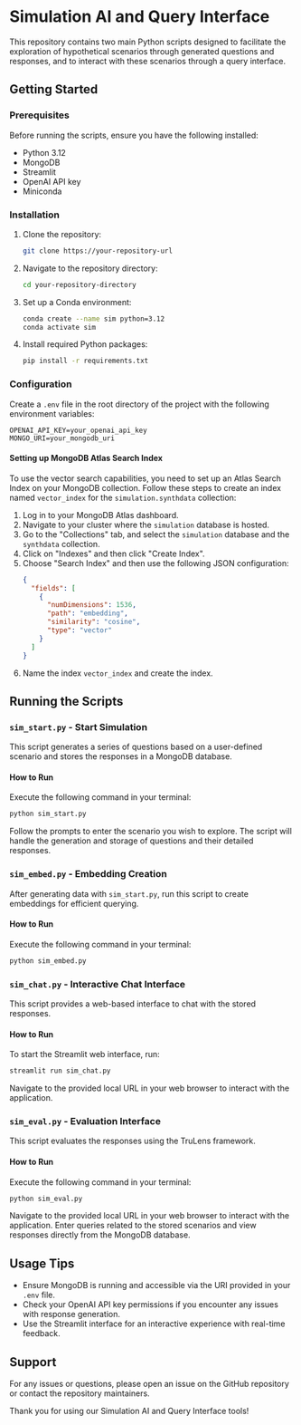# Simulation AI and Query Interface

This repository contains two main Python scripts designed to facilitate the exploration of hypothetical scenarios through generated questions and responses, and to interact with these scenarios through a query interface.

## Getting Started

### Prerequisites

Before running the scripts, ensure you have the following installed:
- Python 3.12
- MongoDB
- Streamlit
- OpenAI API key
- Miniconda

### Installation

1. Clone the repository:
   ```bash
   git clone https://your-repository-url
   ```
2. Navigate to the repository directory:
   ```bash
   cd your-repository-directory
   ```
3. Set up a Conda environment:
   ```bash
   conda create --name sim python=3.12
   conda activate sim
   ```
4. Install required Python packages:
   ```bash
   pip install -r requirements.txt
   ```

### Configuration

Create a `.env` file in the root directory of the project with the following environment variables:
```
OPENAI_API_KEY=your_openai_api_key
MONGO_URI=your_mongodb_uri
```

#### Setting up MongoDB Atlas Search Index

To use the vector search capabilities, you need to set up an Atlas Search Index on your MongoDB collection. Follow these steps to create an index named `vector_index` for the `simulation.synthdata` collection:

1. Log in to your MongoDB Atlas dashboard.
2. Navigate to your cluster where the `simulation` database is hosted.
3. Go to the "Collections" tab, and select the `simulation` database and the `synthdata` collection.
4. Click on "Indexes" and then click "Create Index".
5. Choose "Search Index" and then use the following JSON configuration:
   ```json
   {
     "fields": [
       {
         "numDimensions": 1536,
         "path": "embedding",
         "similarity": "cosine",
         "type": "vector"
       }
     ]
   }
   ```
6. Name the index `vector_index` and create the index.

## Running the Scripts

### `sim_start.py` - Start Simulation

This script generates a series of questions based on a user-defined scenario and stores the responses in a MongoDB database.

#### How to Run

Execute the following command in your terminal:
```bash
python sim_start.py
```

Follow the prompts to enter the scenario you wish to explore. The script will handle the generation and storage of questions and their detailed responses.

### `sim_embed.py` - Embedding Creation

After generating data with `sim_start.py`, run this script to create embeddings for efficient querying.

#### How to Run

Execute the following command in your terminal:
```bash
python sim_embed.py
```

### `sim_chat.py` - Interactive Chat Interface

This script provides a web-based interface to chat with the stored responses.

#### How to Run

To start the Streamlit web interface, run:
```bash
streamlit run sim_chat.py
```

Navigate to the provided local URL in your web browser to interact with the application.

### `sim_eval.py` - Evaluation Interface

This script evaluates the responses using the TruLens framework.

#### How to Run

Execute the following command in your terminal:
```bash
python sim_eval.py
```

Navigate to the provided local URL in your web browser to interact with the application. Enter queries related to the stored scenarios and view responses directly from the MongoDB database.

## Usage Tips

- Ensure MongoDB is running and accessible via the URI provided in your `.env` file.
- Check your OpenAI API key permissions if you encounter any issues with response generation.
- Use the Streamlit interface for an interactive experience with real-time feedback.

## Support

For any issues or questions, please open an issue on the GitHub repository or contact the repository maintainers.

Thank you for using our Simulation AI and Query Interface tools!
